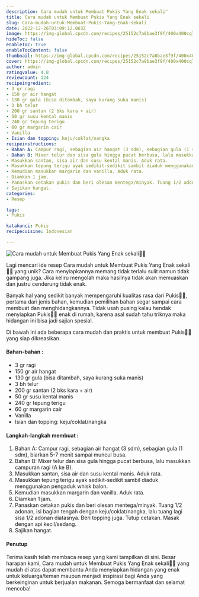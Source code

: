 ```yaml
---
description: Cara mudah untuk Membuat Pukis Yang Enak sekali"
title: Cara mudah untuk Membuat Pukis Yang Enak sekali
slug: Cara-mudah-untuk-Membuat-Pukis-Yang-Enak-sekali
date: 2022-12-26T03:09:12.063Z
image: https://img-global.cpcdn.com/recipes/25152c7a8bae3f9f/400x400cq70/photo.jpg
hideToc: false
enableToc: true
enableTocContent: false
thumbnail: https://img-global.cpcdn.com/recipes/25152c7a8bae3f9f/400x400cq70/photo.jpg
cover: https://img-global.cpcdn.com/recipes/25152c7a8bae3f9f/400x400cq70/photo.jpg
author: admin
ratingvalue: 4.8
reviewcount: 124
recipeingredient:
- 3 gr ragi
- 150 gr air hangat
- 130 gr gula (bisa ditambah, saya kurang suka manis)
- 3 bh telur
- 200 gr santan (2 bks kara + air)
- 50 gr susu kental manis
- 240 gr tepung terigu
- 60 gr margarin cair
- Vanilla
- Isian dan topping: keju/coklat/nangka
recipeinstructions:
- Bahan A: Campur ragi, sebagian air hangat (3 sdm), sebagian gula (1 sdm), biarkan 5-7 menit sampai muncul busa.
- Bahan B: Mixer telur dan sisa gula hingga pucat berbusa, lalu masukkan campuran ragi (A ke B).
- Masukkan santan, sisa air dan susu kental manis. Aduk rata.
- Masukkan tepung terigu ayak sedikit-sedikit sambil diaduk menggunakan pengaduk whisk balon.
- Kemudian masukkan margarin dan vanilla. Aduk rata.
- Diamkan 1 jam.
- Panaskan cetakan pukis dan beri olesan mentega/minyak. Tuang 1/2 adonan, isi bagian tengah dengan keju/coklat/nangka, lalu tuang lagi sisa 1/2 adonan diatasnya. Beri topping juga. Tutup cetakan. Masak dengan api kecil/sedang.
- Sajikan hangat.
categories:
- Resep

tags:
- Pukis

katakunci: Pukis
recipecuisine: Indonesian

---
```


![Cara mudah untuk Membuat Pukis Yang Enak sekali👩‍🍳](https://img-global.cpcdn.com/recipes/25152c7a8bae3f9f/400x400cq70/photo.jpg)

Lagi mencari ide resep Cara mudah untuk Membuat Pukis Yang Enak sekali👩‍🍳 yang unik? Cara menyiapkannya memang tidak terlalu sulit namun tidak gampang juga. Jika keliru mengolah maka hasilnya tidak akan memuaskan dan justru cenderung tidak enak.

Banyak hal yang sedikit banyak mempengaruhi kualitas rasa dari Pukis👩‍🍳, pertama dari jenis bahan, kemudian pemilihan bahan segar sampai cara membuat dan menghidangkannya. Tidak usah pusing kalau hendak menyiapkan Pukis👩‍🍳 enak di rumah, karena asal sudah tahu triknya maka hidangan ini bisa jadi sajian spesial.

Di bawah ini ada beberapa cara mudah dan praktis untuk membuat Pukis👩‍🍳 yang siap dikreasikan.

<!--inarticleads1-->

#### Bahan-bahan :

- 3 gr ragi
- 150 gr air hangat
- 130 gr gula (bisa ditambah, saya kurang suka manis)
- 3 bh telur
- 200 gr santan (2 bks kara + air)
- 50 gr susu kental manis
- 240 gr tepung terigu
- 60 gr margarin cair
- Vanilla
- Isian dan topping: keju/coklat/nangka

<!--inarticleads2-->

#### Langkah-langkah membuat :

1. Bahan A: Campur ragi, sebagian air hangat (3 sdm), sebagian gula (1 sdm), biarkan 5-7 menit sampai muncul busa.
1. Bahan B: Mixer telur dan sisa gula hingga pucat berbusa, lalu masukkan campuran ragi (A ke B).
1. Masukkan santan, sisa air dan susu kental manis. Aduk rata.
1. Masukkan tepung terigu ayak sedikit-sedikit sambil diaduk menggunakan pengaduk whisk balon.
1. Kemudian masukkan margarin dan vanilla. Aduk rata.
1. Diamkan 1 jam.
1. Panaskan cetakan pukis dan beri olesan mentega/minyak. Tuang 1/2 adonan, isi bagian tengah dengan keju/coklat/nangka, lalu tuang lagi sisa 1/2 adonan diatasnya. Beri topping juga. Tutup cetakan. Masak dengan api kecil/sedang.
1. Sajikan hangat.

#### Penutup

Terima kasih telah membaca resep yang kami tampilkan di sini. Besar harapan kami, Cara mudah untuk Membuat Pukis Yang Enak sekali👩‍🍳 yang mudah di atas dapat membantu Anda menyiapkan hidangan yang enak untuk keluarga/teman maupun menjadi inspirasi bagi Anda yang berkeinginan untuk berjualan makanan. Semoga bermanfaat dan selamat mencoba!